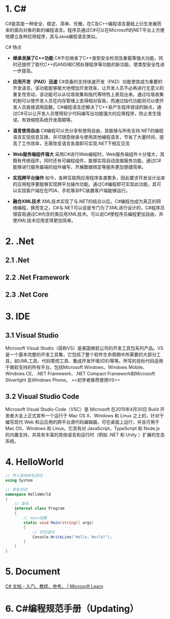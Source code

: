 # 1. C# 
C#是其是一种安全、稳定、简单、优雅，在C及C++编程语言基础上衍生发展而来的面向对象的新的编程语言。程序员通过C#可以在Microsoft的NET平台上方便地建立各种应用程序，其与Java编程语言类似。

C# 特点
- **继承发展了C++功能** 
	C#不仅继承了C++类型安全检测及重载等强大功能，同时还提供了取代C++的ANSI和C预处理程序等功能的新功能，使类型安全性进一步提高。

-  **应用开发（PAD）迅速** 
	C#具备的支持快速开发（PAD）功能使其成为重要的开发语言。该功能能够极大地增加开发效率，让开发人员不必再进行无意义的重复性劳动，该功能可以从垃圾收集和指代等特性上表现出来。通过垃圾收集机制可以使开发人员在内存管理上变得相对容易，而通过指代功能则可以使开发人员直接调用函数。C#编程语言还解决了C++易产生程序错误的缺点，通过C#可以让开发人员使用较少代码编写出功能强大的应用程序，防止发生错误，有效缩短系统开发周期等。

- **语言使用自由** 
	C#编程可以充分享有使用自由，其能够与所有支持.NET的编程语言实现信息互换，并可随意继承与使用其他编程语言，节省了大量时间，提高了工作效率，无需改变语言各类即可实现.NET下相互交流

- **Web服务端组件强大** 
	采用C#进行Web编程时，Web服务端组件十分强大，其既有传统组件，同时还有可编程组件，能够实现自动连接服务功能，通过C#能够进行服务器端的组件编写，开展数据绑定等服务更加便捷简单。

- **实现跨平台操作**
	如今，各种互联网应用程序各类繁多，因此要求开发设计出来的应用程序要能够实现跨平台操作功能。通过C#编程即可实现此功能，其可以实现客户端在在PDA、手机等非PC装置客户端能够运行。

- **融合XML技术** 
	XML技术实现了与.NET的结合以后，C#编程也成为真正的网络编程，换而言之，C#与.NET可以说是专门为了XML进行设计的，C#程序员很容易通过C#内含的类应用XML技术。可以说C#使程序员编程更加自由，并使XML技术应用变得更加简单。


# 2. .Net

## 2.1 .Net

## 2.2 .Net Framework

## 2.3 .Net Core


# 3. IDE
## 3.1 Visual Studio
Microsoft Visual Studio（简称VS）是美国微软公司的开发工具包系列产品。VS是一个基本完整的开发工具集，它包括了整个软件生命周期中所需要的大部分工具，如UML工具、代码管控工具、集成开发环境(IDE)等等。所写的目标代码适用于微软支持的所有平台，包括Microsoft Windows、Windows Mobile、Windows CE、.NET Framework、.NET Compact Framework和Microsoft Silverlight 及Windows Phone。
==初学者推荐使用VS== 

## 3.2 Visual Studio Code
Microsoft Visual Studio Code（VSC）是 Microsoft 在2015年4月30日 Build 开发者大会上正式宣布一个运行于 Mac OS X、Windows 和 Linux 之上的，针对于编写现代 Web 和云应用的跨平台源代码编辑器，可在桌面上运行，并且可用于 Mac OS、Windows 和 Linux。它具有对 JavaScript，TypeScript 和 Node.js 的内置支持，并具有丰富的其他语言和运行时（例如 .NET 和 Unity ）扩展的生态系统。


# 4. HelloWorld
```C#
// 导入其他命名空间
using System

// 命名空间
namespace HelloWorld
{
	// 类名
    internal class Program
    {
	    // main函数
        static void Main(string[] args)
        {
	        // 打印语句
            Console.WriteLine("Hello, World!");
        }
    }
}

```

# 5. Document
[C# 文档 - 入门、教程、参考。 | Microsoft Learn](https://learn.microsoft.com/zh-cn/dotnet/csharp/) 

# 6. C#编程规范手册（Updating）
